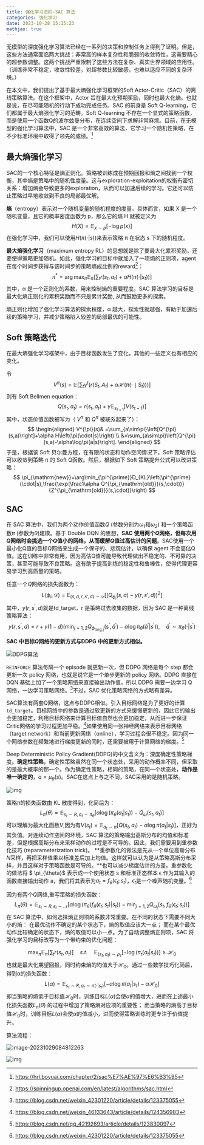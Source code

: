 ```yaml
---
title: 强化学习进阶-SAC 算法
categories: 强化学习
date: 2023-10-28 15:15:23
mathjax: true
---
```


无模型的深度强化学习算法已经在一系列的决策和控制任务上得到了证明。但是，这些方法通常面临两大挑战：非常高的样本复杂性和脆弱的收敛特性，这需要精心的超参数调整。这两个挑战严重限制了这些方法在复杂、真实世界领域的应用性。（训练非常不稳定，收敛性较差，对超参数比较敏感，也难以适应不同的复杂环境。）

在本文中，我们提出了基于最大熵强化学习框架的Soft Actor-Critic（SAC）的离线策略算法。在这个框架中，Actor 旨在最大化预期奖励，同时也最大化熵。也就是说，在尽可能随机的行动下成功完成任务。SAC 的前身是 Soft Q-learning，它们都属于最大熵强化学习的范畴。Soft Q-learning 不存在一个显式的策略函数，而是使用一个函数Q的波尔兹曼分布，在连续空间下求解非常麻烦。目前，在无模型的强化学习算法中，SAC 是一个非常高效的算法，它学习一个随机性策略，在不少标准环境中取得了领先的成绩。[^动手学强化学习]



## 最大熵强化学习

SAC的一个核心特征是熵正则化。策略被训练成在预期回报和熵之间找到一个权衡，其中熵是策略中的随机性度量。这与exploration-exploitation的权衡有密切关系：增加熵会导致更多的exploration，从而可以加速后续的学习。它还可以防止策略过早地收敛到不良的局部最优解。

**熵**（entropy）表示对一个随机变量的随机程度的度量。具体而言，如果 X 是一个随机变量，且它的概率密度函数为 p，那么它的熵 H 就被定义为
$$
H(X)=\mathbb{E}_{x\sim p}[-\log p(x)]
$$
在强化学习中，我们可以使用$H(\pi(\cdot|s))$来表示策略 π 在状态 s 下的随机程度。

**最大熵强化学习**（maximum entropy RL）的思想就是除了要最大化累积奖励，还要使得策略更加随机。如此，强化学习的目标中就加入了一项熵的正则项，agent 在每个时间步获得与该时间步的策略熵成比例的reward[^SAC - Spinningup]：
$$
\pi^*=\arg\max_\pi\mathbb{E}_\pi\left[\sum_tr(s_t,a_t)+\alpha H(\pi(\cdot|s_t))\right]
$$
其中，α 是一个正则化的系数，用来控制熵的重要程度。SAC 算法学习的目标是最大化熵正则化的累积奖励而不只是累计奖励, 从而鼓励更多的探索。

熵正则化增加了强化学习算法的探索程度，α 越大，探索性就越强，有助于加速后续的策略学习，并减少策略陷入较差的局部最优的可能性。

## Soft 策略迭代

在最大熵强化学习框架中，由于目标函数发生了变化，其他的一些定义也有相应的变化。

令
$$
\left.V^{\pi}(s)=\mathbb{E}\left[\sum_t\gamma^t\left(r\left(S_t,A_t\right.\right)+\alpha\mathcal{H}\left(\pi\left(\cdot\mid S_t\right)\right)\right)\right]
$$
则有 Soft Bellmen equation：
$$
Q(s_t,a_t)=r(s_t,a_t)+\gamma\mathbb{E}_{s_{t+1}}[V(s_{t+1})]
$$
其中，状态价值函数被写为（ $V^{\pi}$ 和 $Q^{\pi}$ 被联系起来了）：
$$
\begin{aligned}
V^{\pi}(s)& =\sum_{a\sim\pi}\left[Q^{\pi}(s,a)\right]+\alpha H\left(\pi(\cdot|s)\right)  \\
&=\sum_{a\sim\pi}\left[Q^{\pi}(s,a)-\alpha\log\pi(a|s)\right].
\end{aligned}
$$
于是，根据该 Soft 贝尔曼方程，在有限的状态和动作空间情况下，Soft 策略评估可以收敛到策略 π 的 Soft  Q函数。然后，根据如下 Soft 策略提升公式可以改进策略：
$$
\pi_{\mathrm{new}}=\arg\min_{\pi^{\prime}}D_{KL}\left(\pi^{\prime}(\cdot|s),\frac{\exp(\frac1\alpha Q^{\pi_{\mathrm{old}}}(s,\cdot))}{Z^{\pi_{\mathrm{old}}}(s,\cdot)}\right)
$$

## SAC

在 SAC 算法中，我们为两个动作价值函数$Q$ (参数分别为$\omega_{1}$和$\omega_{2}$) 和一个策略函数$\pi$ (参数为$\theta$)建模。基于 Double DQN 的思想，**SAC 使用两个$Q$网络，但每次用$Q$网络时会挑选一个$Q$值小的网络，从而缓解$Q$值过高估计的问题**。SAC使用一个最小化Q值的目标Q网络来生成一个保守的、悲观估计，以确保 agent 不会高估Q值。这在训练中非常有用，因为高估Q值可能导致代理做出不稳定的、不可靠的决策，甚至可能导致不良策略。这有助于提高训练的稳定性和鲁棒性，使得代理更容易学习到高质量的策略。

任意一个$Q$网络的损失函数为：
$$
L(\phi_i,\mathcal{D})=\operatorname{E}_{(s,a,r,s',d)\sim\mathcal{D}}\left[\left(Q_{\phi_i}(s,a)-y(r,s',d)\right)^2\right]
$$
其中，$y(r,s^{\prime},d)$就是td_target，r 是策略过去收集的数据，因为 SAC 是一种离线策略算法：
$$
y(r,s^{\prime},d)=r+\gamma(1-d)\left(\min_{j=1,2}Q_{\phi_{\mathrm{targ},j}}(s^{\prime},\tilde{a}^{\prime})-\alpha\log\pi_{\theta}(\tilde{a}^{\prime}|s^{\prime})\right),\quad\tilde{a}^{\prime}\sim\pi_{\theta}(\cdot|s^{\prime})
$$


**SAC 中目标$Q$网络的更新方式与DDPG 中的更新方式相似。**

![DDPG算法](http://106.15.139.91:40027/uploads/2312/658d4de7a26cf.png)

`REINFORCE` 算法每隔一个 episode 就更新一次，但 DDPG 网络是每个 step 都会更新一次 policy 网络，也就是说它是一个单步更新的 policy 网络。DDPG 直接在 DQN 基础上加了一个策略网络来直接输出动作值，所以 DDPG 需要一边学习 Q 网络，一边学习策略网络。[^DDPG、TD3算法原理及实现]不过，SAC 优化策略网络的方式略有差异。

SAC算法有两套Q网络，这点与DDPG相似。引入目标网络是为了更好的计算`td_target`。目标网络中的参数是通过软更新的方式来缓慢更新的，因此它的输出会更加稳定，利用目标网络来计算目标值自然也会更加稳定，从而进一步保证Critic网络的学习过程更加平稳。[^深度强化学习-DDPG算法原理与代码]如果使用同一张神经网络来表示目标网络（target network）和当前更新网络（online），学习过程会很不稳定。因为同一个网络参数在频繁地进行梯度更新的同时，还需要被用于计算网络的梯度。[^强化学习：确定性策略梯度（DDPG）]

Deep Deterministic Policy Gradient(DDPG)的中文含义为：深度确定性策略梯度。**确定性策略**，确定性策略虽然在同一个状态处，采用的动作概率不同，但采取的是最大概率的那一个。作为确定性策略，相同的策略，在同一个状态处，**动作是唯一确定的**，$a=\mu_{\theta}\left(s\right)$。SAC在这点上与之不同，SAC采用的是随机策略。 



![img](http://106.15.139.91:40027/uploads/2312/658d4dda378c2.png)

策略$\pi$的损失函数由 KL 散度得到，化简后为：
$$
L_\pi(\theta)=\mathbb{E}_{s_t\sim R,a_t\sim\pi_\theta}[\alpha\log(\pi_\theta(a_t|s_t))-Q_\omega(s_t,a_t)]
$$
可以理解为最大化函数$V$,因为有$V(s_t)=\mathbb{E}_{a_t\sim\pi}[Q(s_t,a_t)-\alpha\log\pi(a_t|s_t)]$，正好为其负值。对连续动作空间的环境，SAC 算法的策略输出高斯分布的均值和标准差，但是根据高斯分布来采样动作的过程是不可导的。因此，我们需要用到重参数化技巧 (reparameterization trick)。 **重参数化的做法是先从一个单位高斯分布$N$采样，再把采样值乘以标准差后加上均值。这样就可以认为是从策略高斯分布采样，并且这样对于策略函数是可导的。**也可以减少梯度估计的方差。重参数化的做法将 $ \pi_{\theta}$ 表示成一个使用状态 s 和标准正态样本 ϵ 作为其输入的函数直接输出动作 a，我们将其表示为$a_t=f_\theta(\epsilon_t;s_t)$，$\epsilon_t$是一个噪声随机变量。[^DDPG、TD3算法原理及实现]



因为有两个$Q$网络,重写策略的损失函数：
$$
L_\pi(\theta)=\mathbb{E}_{s_t\sim R,\epsilon_t\sim\mathcal{N}}\left[\alpha\log(\pi_\theta(f_\theta(\epsilon_t;s_t)|s_t))-\min_{j=1,2}Q_{\omega_j}(s_t,f_\theta(\epsilon_t;s_t))\right]
$$
在 SAC 算法中，如何选择熵正则项的系数非常重要。在不同的状态下需要不同大小的熵： 在最优动作不确定的某个状态下，熵的取值应该大一点； 而在某个最优动作比较确定的状态下，熵的取值可以小一点。为了自动调整熵正则项，SAC 将强化学习的目标改写为一个带约束的优化问题：

$$
\max _\pi\mathbb{E} _\pi\left [ \sum _tr( s_t, a_t) \right ] \quad s.t.\quad \mathbb{E} _{( s_t, a_t) \sim \rho_\tau}[ - \log ( \pi_t( a_t|s_t) ) ] \geq \mathcal{H} _0
$$
也就是最大化期望回报，同时约束熵的均值大于$\mathcal{H}_{0}$。通过一些数学技巧化简后，得到α的损失函数：
$$
L(\alpha)=\mathbb{E}_{s_t\sim R,a_t\sim\pi(\cdot|s_t)}[-\alpha\log\pi(a_t|s_t)-\alpha\mathcal{H}_0]
$$
即当策略的熵低于目标值$\mathcal{H}_0$时，训练目标$L(\alpha)$会使$\alpha$的值增大，进而在上述最小化损失函数$L_{\pi}(\theta)$ 的过程中增加了策略熵对应项的重要性； 而当策略的熵高于目标值$\mathcal{H}_0$时，训练目标$L(\alpha)$会使$\alpha$的值减小，进而使得策略训练时更专注于价值提升。

算法流程：

![image-20231029084812263](http://106.15.139.91:40027/uploads/2312/658d4dd38b1a2.png)



![img](http://106.15.139.91:40027/uploads/2312/658d4def41e27.png)

[^动手学强化学习]: https://hrl.boyuai.com/chapter/2/sac%E7%AE%97%E6%B3%95
[^Soft Actor-Critic: Off-Policy Maximum Entropy Deep Reinforcement Learning with a Stochastic Actor]: https://arxiv.org/abs/1801.01290
[^SAC - Spinningup]: https://spinningup.openai.com/en/latest/algorithms/sac.html
[^DDPG、TD3算法原理及实现]:https://blog.csdn.net/weixin_42301220/article/details/123375055
[^深度强化学习-DDPG算法原理与代码]:https://blog.csdn.net/weixin_46133643/article/details/124356983 
[^强化学习：确定性策略梯度（DDPG）]: https://blog.csdn.net/qq_42192693/article/details/123830097